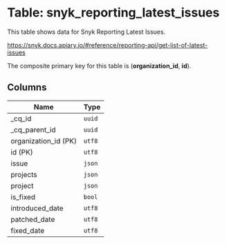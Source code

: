 # Table: snyk_reporting_latest_issues

This table shows data for Snyk Reporting Latest Issues.

https://snyk.docs.apiary.io/#reference/reporting-api/get-list-of-latest-issues

The composite primary key for this table is (**organization_id**, **id**).

## Columns

| Name          | Type          |
| ------------- | ------------- |
|_cq_id|`uuid`|
|_cq_parent_id|`uuid`|
|organization_id (PK)|`utf8`|
|id (PK)|`utf8`|
|issue|`json`|
|projects|`json`|
|project|`json`|
|is_fixed|`bool`|
|introduced_date|`utf8`|
|patched_date|`utf8`|
|fixed_date|`utf8`|